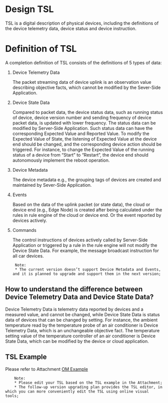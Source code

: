 # Design TSL

TSL is a digital description of physical devices, including the definitions of the device telemetry data, device status and device instruction.

# Definition of TSL

A completion definition of TSL consists of the definitions of 5 types of data:

1. Device Telemetry Data

	The packet streaming data of device uplink is an observation value describing objective facts, which cannot be modified by the Sever-Side Application.

2. Device State Data

	Compared to packet data, the device status data, such as running status of device, device version number and sending frequency of device packet data, is updated with lower frequency. The status data can be modified by Server-Side Application. Such status data can have the corresponding Expected Value and Reported Value.
	To modify the Expected Value of State, the listening of Expected Value at the device end should be changed, and the corresponding device action should be triggered. For instance, to change the Expected Value of the running status of a device from “Start” to “Restart”, the device end should autonomously implement the reboot operation.

3. Device Metadata

	The device metadata e.g., the grouping tags of devices are created and maintained by Sever-Side Application.

4. Events

	Based on the data of the uplink packet (or state data), the cloud or device end (e.g., Edge Node) is created after being calculated under the rules in rule engine of the cloud or device end. Or the event reported by devices actively.

5. Commands

	The control instructions of devices actively called by Server-Side Application or triggered by a rule in the rule engine will not modify the Device State Data. For example, the message broadcast instruction for all car devices.

		Note:
		* The current version doesn’t support Device Metadata and Events, and it is planned to upgrade and support them in the next version;

## How to understand the difference between Device Telemetry Data and Device State Data?
Device Telemetry Data is telemetry data reported by devices and a measured value, and cannot be changed, while Device State Data is status data of devices that can be changed by setting.
For instance, the ambient temperature read by the temperature probe of an air conditioner is Device Telemetry Data, which is an unchangeable objective fact.
The temperature setting value of the temperature controller of an air conditioner is Device State Data, which can be modified by the device or cloud application.

## TSL Example
Please refer to Attachment [OM Example](../../../../image/IoT/IoT-Hub/TempHumiditySensor-OM.json)

		Note:
		* Please edit your TSL based on the TSL example in the Attachment;
		* The follow-up version upgrading plan provides the TSL editor, in which you can more conveniently edit the TSL using online visual tools;


